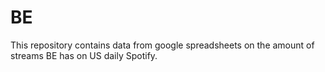 # BE
This repository contains data from google spreadsheets on the amount of streams BE has on US daily Spotify.
